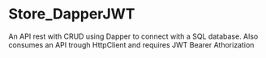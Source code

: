 # Store_DapperJWT
An API rest with CRUD using Dapper to connect with a SQL database. Also consumes an API trough HttpClient and requires JWT Bearer Athorization
